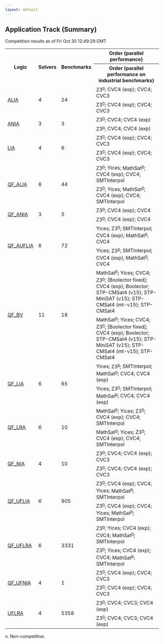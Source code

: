 ```yaml
---
layout: default
---
```


## Application Track (Summary)

Competition results as of Fri Oct 30 12:49:29 GMT


<table>
<tr>
<th rowspan="2">Logic</th>
<th rowspan="2">Solvers</th>
<th rowspan="2">Benchmarks</th>
<th>Order (parallel performance)</th>
</tr>
<tr>
<th>Order (parallel performance on industrial benchmarks)</th>
</tr>
<tr><td rowspan="2"><a href="ALIA-app.html">ALIA</a>
</td><td rowspan="2">4</td><td rowspan="2">24</td>
<td><span class="non-competing-grey">Z3<sup><a href="#fn">n</a></sup></span>; CVC4 (exp); CVC4; CVC3</td>
</tr>
<tr>
<td><span class="non-competing-grey">Z3<sup><a href="#fn">n</a></sup></span>; CVC4 (exp); CVC4; CVC3</td>
</tr>
<tr><td rowspan="2"><a href="ANIA-app.html">ANIA</a>
</td><td rowspan="2">3</td><td rowspan="2">3</td>
<td><span class="non-competing-grey">Z3<sup><a href="#fn">n</a></sup></span>; CVC4; CVC4 (exp)</td>
</tr>
<tr>
<td><span class="non-competing-grey">Z3<sup><a href="#fn">n</a></sup></span>; CVC4; CVC4 (exp)</td>
</tr>
<tr><td rowspan="2"><a href="LIA-app.html">LIA</a>
</td><td rowspan="2">4</td><td rowspan="2">6</td>
<td><span class="non-competing-grey">Z3<sup><a href="#fn">n</a></sup></span>; CVC4 (exp); CVC4; CVC3</td>
</tr>
<tr>
<td><span class="non-competing-grey">Z3<sup><a href="#fn">n</a></sup></span>; CVC4 (exp); CVC4; CVC3</td>
</tr>
<tr><td rowspan="2"><a href="QF_ALIA-app.html">QF_ALIA</a>
</td><td rowspan="2">6</td><td rowspan="2">44</td>
<td><span class="non-competing-grey">Z3<sup><a href="#fn">n</a></sup></span>; Yices; <span class="non-competing-grey">MathSat<sup><a href="#fn">n</a></sup></span>; CVC4 (exp); CVC4; SMTInterpol</td>
</tr>
<tr>
<td><span class="non-competing-grey">Z3<sup><a href="#fn">n</a></sup></span>; Yices; <span class="non-competing-grey">MathSat<sup><a href="#fn">n</a></sup></span>; CVC4 (exp); CVC4; SMTInterpol</td>
</tr>
<tr><td rowspan="2"><a href="QF_ANIA-app.html">QF_ANIA</a>
</td><td rowspan="2">3</td><td rowspan="2">5</td>
<td><span class="non-competing-grey">Z3<sup><a href="#fn">n</a></sup></span>; CVC4 (exp); CVC4</td>
</tr>
<tr>
<td><span class="non-competing-grey">Z3<sup><a href="#fn">n</a></sup></span>; CVC4 (exp); CVC4</td>
</tr>
<tr><td rowspan="2"><a href="QF_AUFLIA-app.html">QF_AUFLIA</a>
</td><td rowspan="2">6</td><td rowspan="2">72</td>
<td>Yices; <span class="non-competing-grey">Z3<sup><a href="#fn">n</a></sup></span>; SMTInterpol; CVC4 (exp); <span class="non-competing-grey">MathSat<sup><a href="#fn">n</a></sup></span>; CVC4</td>
</tr>
<tr>
<td>Yices; <span class="non-competing-grey">Z3<sup><a href="#fn">n</a></sup></span>; SMTInterpol; CVC4 (exp); <span class="non-competing-grey">MathSat<sup><a href="#fn">n</a></sup></span>; CVC4</td>
</tr>
<tr><td rowspan="2"><a href="QF_BV-app.html">QF_BV</a>
</td><td rowspan="2">11</td><td rowspan="2">18</td>
<td><span class="non-competing-grey">MathSat<sup><a href="#fn">n</a></sup></span>; Yices; CVC4; <span class="non-competing-grey">Z3<sup><a href="#fn">n</a></sup></span>; [Boolector fixed]; CVC4 (exp); Boolector; STP-CMSat4 (v15); STP-MiniSAT (v15); STP-CMSat4 (mt-v15); STP-CMSat4</td>
</tr>
<tr>
<td><span class="non-competing-grey">MathSat<sup><a href="#fn">n</a></sup></span>; Yices; CVC4; <span class="non-competing-grey">Z3<sup><a href="#fn">n</a></sup></span>; [Boolector fixed]; CVC4 (exp); Boolector; STP-CMSat4 (v15); STP-MiniSAT (v15); STP-CMSat4 (mt-v15); STP-CMSat4</td>
</tr>
<tr><td rowspan="2"><a href="QF_LIA-app.html">QF_LIA</a>
</td><td rowspan="2">6</td><td rowspan="2">65</td>
<td>Yices; <span class="non-competing-grey">Z3<sup><a href="#fn">n</a></sup></span>; SMTInterpol; <span class="non-competing-grey">MathSat<sup><a href="#fn">n</a></sup></span>; CVC4; CVC4 (exp)</td>
</tr>
<tr>
<td>Yices; <span class="non-competing-grey">Z3<sup><a href="#fn">n</a></sup></span>; SMTInterpol; <span class="non-competing-grey">MathSat<sup><a href="#fn">n</a></sup></span>; CVC4; CVC4 (exp)</td>
</tr>
<tr><td rowspan="2"><a href="QF_LRA-app.html">QF_LRA</a>
</td><td rowspan="2">6</td><td rowspan="2">10</td>
<td><span class="non-competing-grey">MathSat<sup><a href="#fn">n</a></sup></span>; Yices; <span class="non-competing-grey">Z3<sup><a href="#fn">n</a></sup></span>; CVC4 (exp); CVC4; SMTInterpol</td>
</tr>
<tr>
<td><span class="non-competing-grey">MathSat<sup><a href="#fn">n</a></sup></span>; Yices; <span class="non-competing-grey">Z3<sup><a href="#fn">n</a></sup></span>; CVC4 (exp); CVC4; SMTInterpol</td>
</tr>
<tr><td rowspan="2"><a href="QF_NIA-app.html">QF_NIA</a>
</td><td rowspan="2">4</td><td rowspan="2">10</td>
<td><span class="non-competing-grey">Z3<sup><a href="#fn">n</a></sup></span>; CVC4; CVC4 (exp); CVC3</td>
</tr>
<tr>
<td><span class="non-competing-grey">Z3<sup><a href="#fn">n</a></sup></span>; CVC4; CVC4 (exp); CVC3</td>
</tr>
<tr><td rowspan="2"><a href="QF_UFLIA-app.html">QF_UFLIA</a>
</td><td rowspan="2">6</td><td rowspan="2">905</td>
<td><span class="non-competing-grey">Z3<sup><a href="#fn">n</a></sup></span>; CVC4 (exp); CVC4; Yices; <span class="non-competing-grey">MathSat<sup><a href="#fn">n</a></sup></span>; SMTInterpol</td>
</tr>
<tr>
<td><span class="non-competing-grey">Z3<sup><a href="#fn">n</a></sup></span>; CVC4 (exp); CVC4; Yices; <span class="non-competing-grey">MathSat<sup><a href="#fn">n</a></sup></span>; SMTInterpol</td>
</tr>
<tr><td rowspan="2"><a href="QF_UFLRA-app.html">QF_UFLRA</a>
</td><td rowspan="2">6</td><td rowspan="2">3331</td>
<td><span class="non-competing-grey">Z3<sup><a href="#fn">n</a></sup></span>; Yices; CVC4 (exp); CVC4; <span class="non-competing-grey">MathSat<sup><a href="#fn">n</a></sup></span>; SMTInterpol</td>
</tr>
<tr>
<td><span class="non-competing-grey">Z3<sup><a href="#fn">n</a></sup></span>; Yices; CVC4 (exp); CVC4; <span class="non-competing-grey">MathSat<sup><a href="#fn">n</a></sup></span>; SMTInterpol</td>
</tr>
<tr><td rowspan="2"><a href="QF_UFNIA-app.html">QF_UFNIA</a>
</td><td rowspan="2">4</td><td rowspan="2">1</td>
<td><span class="non-competing-grey">Z3<sup><a href="#fn">n</a></sup></span>; CVC4 (exp); CVC4; CVC3</td>
</tr>
<tr>
<td><span class="non-competing-grey">Z3<sup><a href="#fn">n</a></sup></span>; CVC4 (exp); CVC4; CVC3</td>
</tr>
<tr><td rowspan="2"><a href="UFLRA-app.html">UFLRA</a>
</td><td rowspan="2">4</td><td rowspan="2">5358</td>
<td><span class="non-competing-grey">Z3<sup><a href="#fn">n</a></sup></span>; CVC4; CVC3; CVC4 (exp)</td>
</tr>
<tr>
<td><span class="non-competing-grey">Z3<sup><a href="#fn">n</a></sup></span>; CVC4; CVC3; CVC4 (exp)</td>
</tr>
</table>
<span id="fn"> n. Non-competitive.</span>

